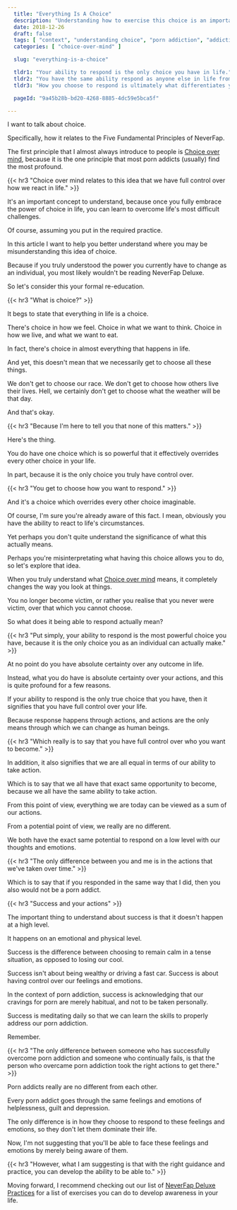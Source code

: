 ```yaml
---
  title: "Everything Is A Choice"
  description: "Understanding how to exercise this choice is an important part of overcoming porn addiction."
  date: 2018-12-26
  draft: false
  tags: [ "context", "understanding choice", "porn addiction", "addiction", "awareness", "nofap", "neverfap", "neverfap deluxe" ]
  categories: [ "choice-over-mind" ]

  slug: "everything-is-a-choice"

  tldr1: "Your ability to respond is the only choice you have in life."
  tldr2: "You have the same ability respond as anyone else in life from an emotional point of view."
  tldr3: "How you choose to respond is ultimately what differentiates you with anyone else in life."

  pageId: "9a45b28b-bd20-4268-8885-4dc59e5bca5f"

---
```


<!-- Very Happy With Edit -->


I want to talk about choice.

Specifically, how it relates to the Five Fundamental Principles of NeverFap.

The first principle that I almost always introduce to people is <u>Choice over mind</u>, because it is the one principle that most porn addicts (usually) find the most profound.


{{< hr3 "Choice over mind relates to this idea that we have full control over how we react in life." >}}


It's an important concept to understand, because once you fully embrace the power of choice in life, you can learn to overcome life's most difficult challenges.

Of course, assuming you put in the required practice.

In this article I want to help you better understand where you may be misunderstanding this idea of choice.

Because if you truly understood the power you currently have to change as an individual, you most likely wouldn't be reading NeverFap Deluxe.

So let's consider this your formal re-education.


{{< hr3 "What is choice?" >}}


It begs to state that everything in life is a choice.

There's choice in how we feel. Choice in what we want to think. Choice in how we live, and what we want to eat.

In fact, there's choice in almost everything that happens in life.

And yet, this doesn't mean that we necessarily get to choose all these things.

We don't get to choose our race. We don't get to choose how others live their lives. Hell, we certainly don't get to choose what the weather will be that day.

And that's okay.


{{< hr3 "Because I'm here to tell you that none of this matters." >}}


Here's the thing.

You do have one choice which is so powerful that it effectively overrides every other choice in your life.

In part, because it is the only choice you truly have control over.


{{< hr3 "You get to choose how you want to respond." >}}


And it's a choice which overrides every other choice imaginable.

Of course, I'm sure you're already aware of this fact. I mean, obviously you have the ability to react to life's circumstances.

Yet perhaps you don't quite understand the significance of what this actually means.

Perhaps you're misinterpretating what having this choice allows you to do, so let's explore that idea.

When you truly understand what <u>Choice over mind</u> means, it completely changes the way you look at things.

You no longer become victim, or rather you realise that you never were victim, over that which you cannot choose.

So what does it being able to respond actually mean?


{{< hr3 "Put simply, your ability to respond is the most powerful choice you have, because it is the only choice you as an individual can actually make." >}}


At no point do you have absolute certainty over any outcome in life.

Instead, what you do have is absolute certainty over your actions, and this is quite profound for a few reasons.

If your ability to respond is the only true choice that you have, then it signifies that you have full control over your life.

Because response happens through actions, and actions are the only means through which we can change as human beings.


{{< hr3 "Which really is to say that you have full control over who you want to become." >}}


In addition, it also signifies that we are all equal in terms of our ability to take action.

Which is to say that we all have that exact same opportunity to become, because we all have the same ability to take action.

From this point of view, everything we are today can be viewed as a sum of our actions.

From a potential point of view, we really are no different.

We both have the exact same potential to respond on a low level with our thoughts and emotions.


{{< hr3 "The only difference between you and me is in the actions that we've taken over time." >}}


Which is to say that if you responded in the same way that I did, then you also would not be a porn addict.


{{< hr3 "Success and your actions" >}}


The important thing to understand about success is that it doesn't happen at a high level.

It happens on an emotional and physical level.

Success is the difference between choosing to remain calm in a tense situation, as opposed to losing our cool.

Success isn't about being wealthy or driving a fast car. Success is about having control over our feelings and emotions.

In the context of porn addiction, success is acknowledging that our cravings for porn are merely habitual, and not to be taken personally.

Success is meditating daily so that we can learn the skills to properly address our porn addiction.

Remember.


{{< hr3 "The only difference between someone who has successfully overcome porn addiction and someone who continually fails, is that the person who overcame porn addiction took the right actions to get there." >}}


Porn addicts really are no different from each other.

Every porn addict goes through the same feelings and emotions of helplessness, guilt and depression.

The only difference is in how they choose to respond to these feelings and emotions, so they don't let them dominate their life.

Now, I'm not suggesting that you'll be able to face these feelings and emotions by merely being aware of them.


{{< hr3 "However, what I am suggesting is that with the right guidance and practice, you can develop the ability to be able to." >}}


Moving forward, I recommend checking out our list of <a class="link" href="https://neverfapdeluxe.com/practices">NeverFap Deluxe Practices</a> for a list of exercises you can do to develop awareness in your life.


